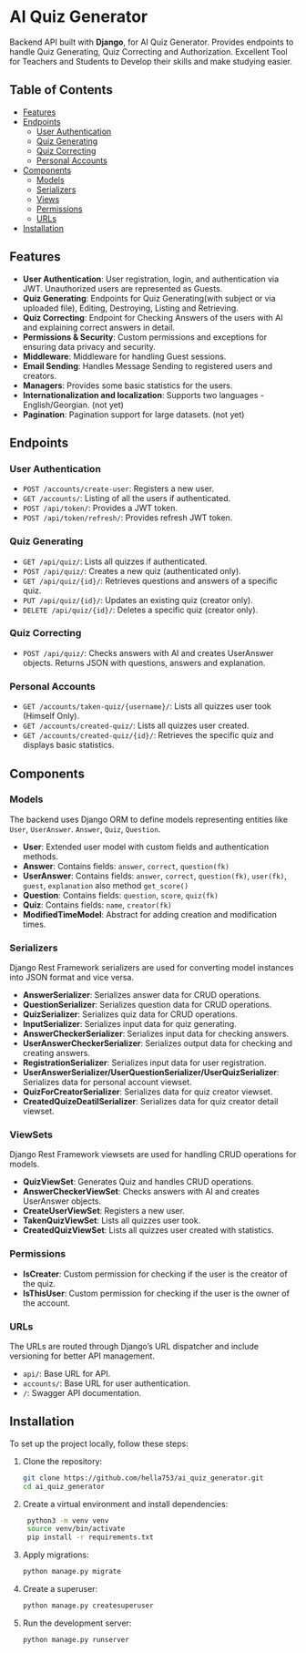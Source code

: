 # AI Quiz Generator
Backend API built with **Django**, for AI Quiz Generator. Provides endpoints to handle Quiz Generating, 
Quiz Correcting and Authorization. Excellent Tool for Teachers and Students to Develop their skills and make studying easier.
## Table of Contents

- [Features](#features)
- [Endpoints](#endpoints)
  - [User Authentication](#user-authentication)
  - [Quiz Generating](#quiz-generating)
  - [Quiz Correcting](#quiz-correcting)
  - [Personal Accounts](#personal-accounts)
- [Components](#components)
  - [Models](#models)
  - [Serializers](#serializers)
  - [Views](#views)
  - [Permissions](#permissions)
  - [URLs](#urls)
- [Installation](#installation)


## Features
- **User Authentication**: User registration, login, and authentication via JWT. Unauthorized users are represented as Guests.
- **Quiz Generating**: Endpoints for Quiz Generating(with subject or via uploaded file), Editing, Destroying, Listing and Retrieving.
- **Quiz Correcting**: Endpoint for Checking Answers of the users with AI and explaining correct answers in detail.
- **Permissions & Security**: Custom permissions and exceptions for ensuring data privacy and security.
- **Middleware**: Middleware for handling Guest sessions.
- **Email Sending**: Handles Message Sending to registered users and creators.
- **Managers**: Provides some basic statistics for the users.
- **Internationalization and localization**: Supports two languages - English/Georgian. (not yet)
- **Pagination**: Pagination support for large datasets. (not yet)


## Endpoints
### User Authentication
- `POST /accounts/create-user`: Registers a new user.
- `GET /accounts/`: Listing of all the users if authenticated.
- `POST /api/token/`: Provides a JWT token.
- `POST /api/token/refresh/`: Provides refresh JWT token.
### Quiz Generating
- `GET /api/quiz/`: Lists all quizzes if authenticated.
- `POST /api/quiz/`: Creates a new quiz (authenticated only).
- `GET /api/quiz/{id}/`: Retrieves questions and answers of a specific quiz.
- `PUT /api/quiz/{id}/`: Updates an existing quiz (creator only).
- `DELETE /api/quiz/{id}/`: Deletes a specific quiz (creator only).
### Quiz Correcting
- `POST /api/quiz/`: Checks answers with AI and creates UserAnswer objects. Returns JSON with questions, answers and explanation.

### Personal Accounts
- `GET /accounts/taken-quiz/{username}/`: Lists all quizzes user took (Himself Only).
- `GET /accounts/created-quiz/`: Lists all quizzes user created. 
- `GET /accounts/created-quiz/{id}/`: Retrieves the specific quiz and displays basic statistics.

## Components

### Models
The backend uses Django ORM to define models representing entities like `User`, `UserAnswer`. `Answer`, `Quiz`, `Question`.

- **User**: Extended user model with custom fields and authentication methods.
- **Answer**: Contains fields: `answer`, `correct`, `question(fk)`
- **UserAnswer**: Contains fields: `answer`, `correct`, `question(fk)`, `user(fk)`, `guest`, `explanation` also method `get_score()`
- **Question**: Contains fields: `question`, `score`, `quiz(fk)`
- **Quiz**: Contains fields: `name`, `creator(fk)`
- **ModifiedTimeModel**: Abstract for adding creation and modification times.


### Serializers
Django Rest Framework serializers are used for converting model instances into JSON format and vice versa.

- **AnswerSerializer**: Serializes answer data for CRUD operations.
- **QuestionSerializer**: Serializes question data for CRUD operations.
- **QuizSerializer**: Serializes quiz data for CRUD operations.
- **InputSerializer**: Serializes input data for quiz generating.
- **AnswerCheckerSerializer**: Serializes input data for checking answers.
- **UserAnswerCheckerSerializer**: Serializes output data for checking and creating answers.
- **RegistrationSerializer**: Serializes input data for user registration.
- **UserAnswerSerializer/UserQuestionSerializer/UserQuizSerializer**: Serializes data for personal account viewset.
- **QuizForCreatorSerializer**: Serializes data for quiz creator viewset.
- **CreatedQuizeDeatilSerializer**: Serializes data for quiz creator detail viewset.


### ViewSets
Django Rest Framework viewsets are used for handling CRUD operations for models.

- **QuizViewSet**: Generates Quiz and handles CRUD operations.
- **AnswerCheckerViewSet**: Checks answers with AI and creates UserAnswer objects.
- **CreateUserViewSet**: Registers a new user.
- **TakenQuizViewSet**: Lists all quizzes user took.
- **CreatedQuizViewSet**: Lists all quizzes user created with statistics.


### Permissions
- **IsCreater**: Custom permission for checking if the user is the creator of the quiz.
- **IsThisUser**: Custom permission for checking if the user is the owner of the account.


### URLs
The URLs are routed through Django’s URL dispatcher and include versioning for better API management.

- `api/`: Base URL for API.
- `accounts/`: Base URL for user authentication.
- `/`: Swagger API documentation.


## Installation
To set up the project locally, follow these steps:

1. Clone the repository:
   ```bash
   git clone https://github.com/hella753/ai_quiz_generator.git
   cd ai_quiz_generator
   ```
   
2. Create a virtual environment and install dependencies:
   ```bash
    python3 -m venv venv
    source venv/bin/activate
    pip install -r requirements.txt
    ```
   
3. Apply migrations:
    ```bash
    python manage.py migrate
    ```
   
4. Create a superuser:
    ```bash
    python manage.py createsuperuser
    ```
   
5. Run the development server:
    ```bash
    python manage.py runserver
    ```
